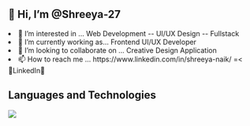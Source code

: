 <h2> 👋 Hi, I’m @Shreeya-27 </h2>
<li> 👀 I’m interested in ... Web Development -- UI/UX Design -- Fullstack </li>
<li> 🌱 I’m currently working as... Frontend UI/UX Developer  </li>
<li> 💞️ I’m looking to collaborate on ... Creative Design Application </li>
<li> 📫 How to reach me ... https://www.linkedin.com/in/shreeya-naik/ =< 🔹LinkedIn🔹 </li>

<!---
Shreeya-27/Shreeya-27 is a ✨ special ✨ repository because its `README.md` (this file) appears on your GitHub profile.
You can click the Preview link to take a look at your changes.
--->
<h2>Languages and Technologies</h2>
<img src="https://www.google.com/url?sa=i&url=https%3A%2F%2Fen.wikipedia.org%2Fwiki%2FHTML5&psig=AOvVaw1OBPU9OxdLXb3EzjpDaiYb&ust=1625997925155000&source=images&cd=vfe&ved=0CAoQjRxqFwoTCKjyuLig2PECFQAAAAAdAAAAABAN"> 
